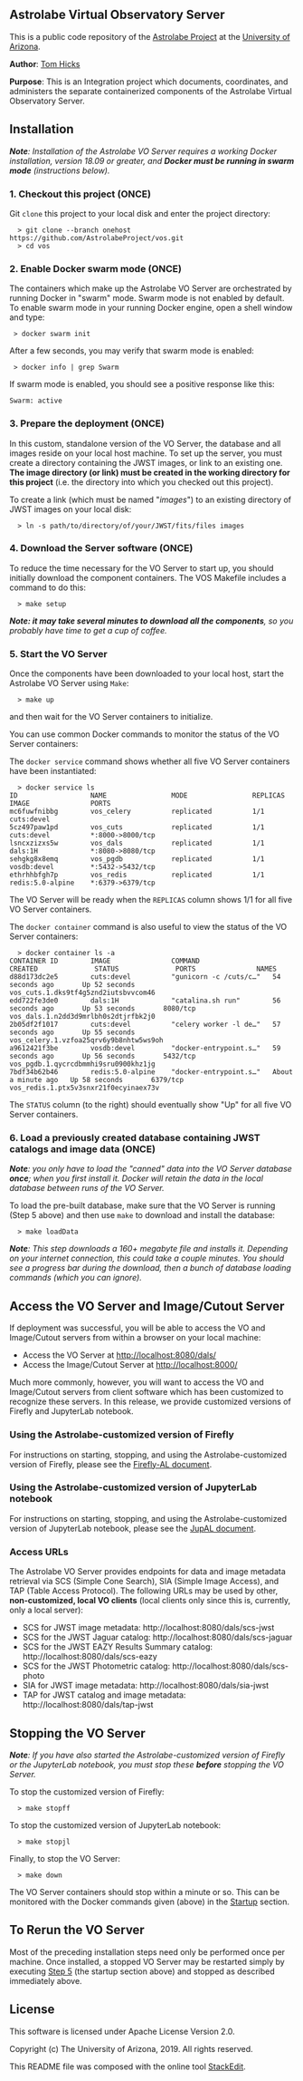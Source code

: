 ﻿
## Astrolabe Virtual Observatory Server

This is a public code repository of the [Astrolabe Project](http://astrolabe.arizona.edu/) at the [University of Arizona](http://www.arizona.edu).

**Author**: [Tom Hicks](https://github.com/hickst)

**Purpose**: This is an Integration project which documents, coordinates, and administers the separate containerized components of the Astrolabe Virtual Observatory Server.

## Installation

***Note**: Installation of the Astrolabe VO Server requires a working Docker installation, version 18.09 or greater, and **Docker must be running in swarm mode** (instructions below).*

### 1. Checkout this project (ONCE)

Git `clone` this project to your local disk and enter the project directory:
```
  > git clone --branch onehost https://github.com/AstrolabeProject/vos.git
  > cd vos
```


### 2. Enable Docker swarm mode (ONCE)

The containers which make up the Astrolabe VO Server are orchestrated by running Docker in "swarm" mode. Swarm mode is not enabled by default. To enable swarm mode in your running Docker engine, open a shell window and type:
```
 > docker swarm init
```

After a few seconds, you may verify that swarm mode is enabled:
```
 > docker info | grep Swarm
```

If swarm mode is enabled, you should see a positive response like this:
```
Swarm: active
```


### 3. Prepare the deployment (ONCE)

In this custom, standalone version of the VO Server, the database and all images reside on your local host machine. To set up the server, you must create a directory containing the JWST images, or link to an existing one. **The image directory (or link) must be created in the working directory for this project** (i.e. the directory into which you checked out this project).

To create a link (which must be named "*images*") to an existing directory of JWST images on your local disk:
```
  > ln -s path/to/directory/of/your/JWST/fits/files images
```


### 4. Download the Server software (ONCE)

To reduce the time necessary for the VO Server to start up, you should initially download the component containers. The VOS Makefile includes a command to do this:
```
  > make setup
```
***Note: it may take several minutes to download all the components**, so you probably have time to get a cup of coffee.*


### 5. Start the VO Server

Once the components have been downloaded to your local host, start the Astrolabe VO Server using `Make`:
```
  > make up
```
and then wait for the VO Server containers to initialize.

You can use common Docker commands to monitor the status of the VO Server containers:

The `docker service` command shows whether all five VO Server containers have been instantiated:
```
  > docker service ls
ID                  NAME                MODE                REPLICAS            IMAGE               PORTS
mc6fuwfnibbg        vos_celery          replicated          1/1                 cuts:devel
5cz497paw1pd        vos_cuts            replicated          1/1                 cuts:devel          *:8000->8000/tcp
lsncxzizxs5w        vos_dals            replicated          1/1                 dals:1H             *:8080->8080/tcp
sehgkg8x8emq        vos_pgdb            replicated          1/1                 vosdb:devel         *:5432->5432/tcp
ethrhhbfgh7p        vos_redis           replicated          1/1                 redis:5.0-alpine    *:6379->6379/tcp
```
The VO Server will be ready when the `REPLICAS` column shows 1/1 for all five VO Server containers.

The `docker container` command is also useful to view the status of the VO Server containers:
```
  > docker container ls -a
CONTAINER ID        IMAGE               COMMAND                  CREATED              STATUS              PORTS               NAMES
d88d173dc2e5        cuts:devel          "gunicorn -c /cuts/c…"   54 seconds ago       Up 52 seconds                           vos_cuts.1.dks9tf4g5znd2iutsbvvcom46
edd722fe3de0        dals:1H             "catalina.sh run"        56 seconds ago       Up 53 seconds       8080/tcp            vos_dals.1.n2dd3d9mrlbh0s2dtjrfbk2j0
2b05df2f1017        cuts:devel          "celery worker -l de…"   57 seconds ago       Up 55 seconds                           vos_celery.1.vzfoa25qrv6y9b8nhtw5ws9oh
a9612421f3be        vosdb:devel         "docker-entrypoint.s…"   59 seconds ago       Up 56 seconds       5432/tcp            vos_pgdb.1.qycrcdbmmhi9sru0900khz1jg
7bdf34b62b46        redis:5.0-alpine    "docker-entrypoint.s…"   About a minute ago   Up 58 seconds       6379/tcp            vos_redis.1.ptx5v3snxr21f0ecyinaex73v
```
The `STATUS` column (to the right) should eventually show "Up" for all five VO Server containers.


### 6. Load a previously created database containing JWST catalogs and image data (ONCE)

***Note**: you only have to load the "canned" data into the VO Server database **once**; when you first install it. Docker will retain the data in the local database between runs of the VO Server.*

To load the pre-built database, make sure that the VO Server is running (Step 5 above) and then use `make` to download and install the database:
```
  > make loadData
```
***Note**: This step downloads a 160+ megabyte file and installs it. Depending on your internet connection, this could take a couple minutes. You should see a progress bar during the download, then a bunch of database loading commands (which you can ignore).*


## Access the VO Server and Image/Cutout Server

If deployment was successful, you will be able to access the VO and Image/Cutout servers from within a browser on your local machine:

  - Access the VO Server at [http://localhost:8080/dals/](http://localhost:8080/dals/)
  - Access the Image/Cutout Server at [http://localhost:8000/](http://localhost:8000/)

Much more commonly, however, you will want to access the VO and Image/Cutout servers from client software which has been customized to recognize these servers. In this release, we provide customized versions of Firefly and JupyterLab notebook.


### Using the Astrolabe-customized version of Firefly

For instructions on starting, stopping, and using the Astrolabe-customized version of Firefly, please see the [Firefly-AL document](https://github.com/AstrolabeProject/vos/blob/onehost/docs/Firefly-AL.md).


### Using the Astrolabe-customized version of JupyterLab notebook

For instructions on starting, stopping, and using the Astrolabe-customized version of JupyterLab notebook, please see the [JupAL document](https://github.com/AstrolabeProject/vos/blob/onehost/docs/JupAL.md).


### Access URLs

The Astrolabe VO Server provides endpoints for data and image metadata retrieval via SCS (Simple Cone Search), SIA (Simple Image Access), and TAP (Table Access Protocol). The following URLs may be used by other, **non-customized, local VO clients** (local clients only since this is, currently, only a local server):

 - SCS for JWST image metadata: http://localhost:8080/dals/scs-jwst
 - SCS for the JWST Jaguar catalog: http://localhost:8080/dals/scs-jaguar
 - SCS for the JWST EAZY Results Summary catalog: http://localhost:8080/dals/scs-eazy
 - SCS for the JWST Photometric catalog: http://localhost:8080/dals/scs-photo
 - SIA for JWST image metadata: http://localhost:8080/dals/sia-jwst
 - TAP for JWST catalog and image metadata: http://localhost:8080/dals/tap-jwst


## Stopping the VO Server

***Note**: If you have also started the Astrolabe-customized version of Firefly or the JupyterLab notebook, you must stop these **before** stopping the VO Server.*

To stop the customized version of Firefly:
```
  > make stopff
```

To stop the customized version of JupyterLab notebook:
```
  > make stopjl
```

Finally, to stop the VO Server:
```
  > make down
```
The VO Server containers should stop within a minute or so. This can be monitored with the Docker commands given (above) in the [Startup](#start-the-vo-server) section.


## To Rerun the VO Server

Most of the preceding installation steps need only be performed once per machine. Once installed, a stopped VO Server may be restarted simply by executing [Step 5](#start-the-vo-server) (the startup section above) and stopped as described immediately above.


## License

This software is licensed under Apache License Version 2.0.

Copyright (c) The University of Arizona, 2019. All rights reserved.

This README file was composed with the online tool [StackEdit](https://stackedit.io/).
